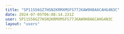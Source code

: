 ```yaml
---
title: "SP11S56GZ7HSN2KRMXMSFS77JKAW9H8A6CAHG4N3C"
date: 2024-07-05T06:08:14.231Z
user: SP11S56GZ7HSN2KRMXMSFS77JKAW9H8A6CAHG4N3C
layout: "users"
---
```

    
